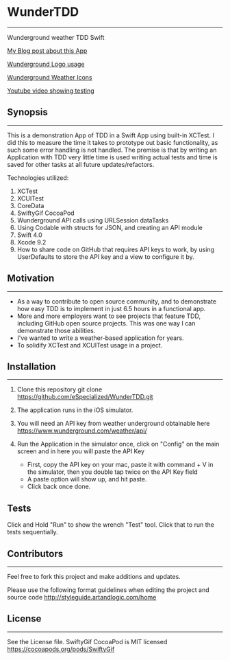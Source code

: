 # WunderTDD
-----

Wunderground weather TDD Swift

[My Blog post about this App](http://www.blog.willandnora.com/2018/01/24/ios-wunderground-weather-test-driven-design-with-swift-4-and-xctest/)

[Wunderground Logo usage](https://www.wunderground.com/weather/api/d/docs?d=resources/logo-usage-guide)

[Wunderground Weather Icons](https://www.wunderground.com/weather/api/d/docs?d=resources/icon-sets)

[Youtube video showing testing](https://youtu.be/gBEju-zPcjE)


## Synopsis
------
This is a demonstration App of TDD in a Swift App using built-in XCTest.
I did this to measure the time it takes to prototype out basic functionality, as such some error handling is not handled.
The premise is that by writing an Application with TDD very little time is used writing actual tests and time is saved for other tasks at all future updates/refactors.

Technologies utilized:
1. XCTest
2. XCUITest
3. CoreData
4. SwiftyGif CocoaPod
5. Wunderground API calls using URLSession dataTasks
6. Using Codable with structs for JSON, and creating an API module
7. Swift 4.0
8. Xcode 9.2
9. How to share code on GitHub that requires API keys to work, by using UserDefaults to store the API key and a view to configure it by.


## Motivation
------
  * As a way to contribute to open source community, and to demonstrate how easy TDD is to implement in just 6.5 hours in a functional app.
  * More and more employers want to see projects that feature TDD, including GitHub open source projects. This was one way I can demonstrate those abilities.
  * I've wanted to write a weather-based application for years.
  * To solidify XCTest and XCUITest usage in a project.

## Installation
------
1. Clone this repository
    git clone https://github.com/eSpecialized/WunderTDD.git
    
2. The application runs in the iOS simulator.

3. You will need an API key from weather underground obtainable here <https://www.wunderground.com/weather/api/>

4. Run the Application in the simulator once, click on "Config" on the main screen and in here you will paste the API Key
     * First, copy the API key on your mac, paste it with command + V in the simulator, then you double tap twice on the API Key field
     * A paste option will show up, and hit paste.
     * Click back once done.


## Tests

Click and Hold "Run" to show the wrench "Test" tool. Click that to run the tests sequentially.


## Contributors
------
Feel free to fork this project and make additions and updates.

Please use the following format guidelines when editing the project and source code <http://styleguide.artandlogic.com/home>


## License
------
  See the License file.
  SwiftyGif CocoaPod is MIT licensed <https://cocoapods.org/pods/SwiftyGif>


